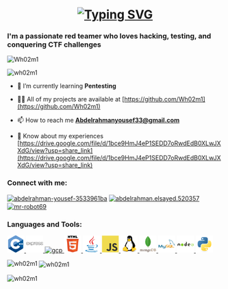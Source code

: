 <h1 align = "center">
<a href="https://git.io/typing-svg"><img src="https://readme-typing-svg.herokuapp.com?font=Fira+Code&size=75&duration=1500&pause=600&color=0CE82B&background=000000EE&center=true&vCenter=true&multiline=true&width=1920&height=384&lines=Hello+there!;My+name+is+Abdelrahman;Welcome+to+my+Profile" alt="Typing SVG" /></a>
</h1>

### I'm a passionate red teamer who loves hacking, testing, and conquering CTF challenges

<p align="left"> <img src="https://komarev.com/ghpvc/?username=wh02m1&label=Profile%20views&color=0e75b6&style=flat" alt="Wh02m1" /> </p>

<p align="left"> <img src="https://github-profile-trophy.vercel.app/?username=Wh02m1" alt="wh02m1" /></a> </p>

- 🌱 I’m currently learning **Pentesting**

- 👨‍💻 All of my projects are available at [https://github.com/Wh02m1](https://github.com/Wh02m1)

- 📫 How to reach me **Abdelrahmanyousef33@gmail.com**

- 📄 Know about my experiences [https://drive.google.com/file/d/1bce9HmJ4eP1SEDD7oRwdEdB0XLwJXXdG/view?usp=share_link](https://drive.google.com/file/d/1bce9HmJ4eP1SEDD7oRwdEdB0XLwJXXdG/view?usp=share_link)

<h3 align="left">Connect with me:</h3>
<p align="left">
<a href="https://linkedin.com/in/abdelrahman-yousef-3533961ba" target="blank"><img align="center" src="https://raw.githubusercontent.com/rahuldkjain/github-profile-readme-generator/master/src/images/icons/Social/linked-in-alt.svg" alt="abdelrahman-yousef-3533961ba" height="30" width="40" /></a>
<a href="https://fb.com/abdelrahman.elsayed.520357" target="blank"><img align="center" src="https://raw.githubusercontent.com/rahuldkjain/github-profile-readme-generator/master/src/images/icons/Social/facebook.svg" alt="abdelrahman.elsayed.520357" height="30" width="40" /></a>
<a href="https://codeforces.com/profile/mr-robot69" target="blank"><img align="center" src="https://raw.githubusercontent.com/rahuldkjain/github-profile-readme-generator/master/src/images/icons/Social/codeforces.svg" alt="mr-robot69" height="30" width="40" /></a>
</p>

<h3 align="left">Languages and Tools:</h3>
<p align="left"> <a href="https://www.w3schools.com/cpp/" target="_blank" rel="noreferrer"> <img src="https://raw.githubusercontent.com/devicons/devicon/master/icons/cplusplus/cplusplus-original.svg" alt="cplusplus" width="40" height="40"/> </a> <a href="https://expressjs.com" target="_blank" rel="noreferrer"> <img src="https://raw.githubusercontent.com/devicons/devicon/master/icons/express/express-original-wordmark.svg" alt="express" width="40" height="40"/> </a> <a href="https://cloud.google.com" target="_blank" rel="noreferrer"> <img src="https://www.vectorlogo.zone/logos/google_cloud/google_cloud-icon.svg" alt="gcp" width="40" height="40"/> </a> <a href="https://www.w3.org/html/" target="_blank" rel="noreferrer"> <img src="https://raw.githubusercontent.com/devicons/devicon/master/icons/html5/html5-original-wordmark.svg" alt="html5" width="40" height="40"/> </a> <a href="https://www.java.com" target="_blank" rel="noreferrer"> <img src="https://raw.githubusercontent.com/devicons/devicon/master/icons/java/java-original.svg" alt="java" width="40" height="40"/> </a> <a href="https://developer.mozilla.org/en-US/docs/Web/JavaScript" target="_blank" rel="noreferrer"> <img src="https://raw.githubusercontent.com/devicons/devicon/master/icons/javascript/javascript-original.svg" alt="javascript" width="40" height="40"/> </a> <a href="https://www.linux.org/" target="_blank" rel="noreferrer"> <img src="https://raw.githubusercontent.com/devicons/devicon/master/icons/linux/linux-original.svg" alt="linux" width="40" height="40"/> </a> <a href="https://www.mongodb.com/" target="_blank" rel="noreferrer"> <img src="https://raw.githubusercontent.com/devicons/devicon/master/icons/mongodb/mongodb-original-wordmark.svg" alt="mongodb" width="40" height="40"/> </a> <a href="https://www.mysql.com/" target="_blank" rel="noreferrer"> <img src="https://raw.githubusercontent.com/devicons/devicon/master/icons/mysql/mysql-original-wordmark.svg" alt="mysql" width="40" height="40"/> </a> <a href="https://nodejs.org" target="_blank" rel="noreferrer"> <img src="https://raw.githubusercontent.com/devicons/devicon/master/icons/nodejs/nodejs-original-wordmark.svg" alt="nodejs" width="40" height="40"/> </a> <a href="https://www.python.org" target="_blank" rel="noreferrer"> <img src="https://raw.githubusercontent.com/devicons/devicon/master/icons/python/python-original.svg" alt="python" width="40" height="40"/> </a> </p>

<p><img align="left" src="https://github-readme-stats.vercel.app/api/top-langs?username=wh02m1&show_icons=true&locale=en&layout=compact" alt="wh02m1" /></p>

<p>&nbsp;<img align="center" src="https://github-readme-stats.vercel.app/api?username=wh02m1&show_icons=true&locale=en" alt="wh02m1" /></p>

<p><img align="center" src="https://github-readme-streak-stats.herokuapp.com/?user=wh02m1&" alt="wh02m1" /></p>

